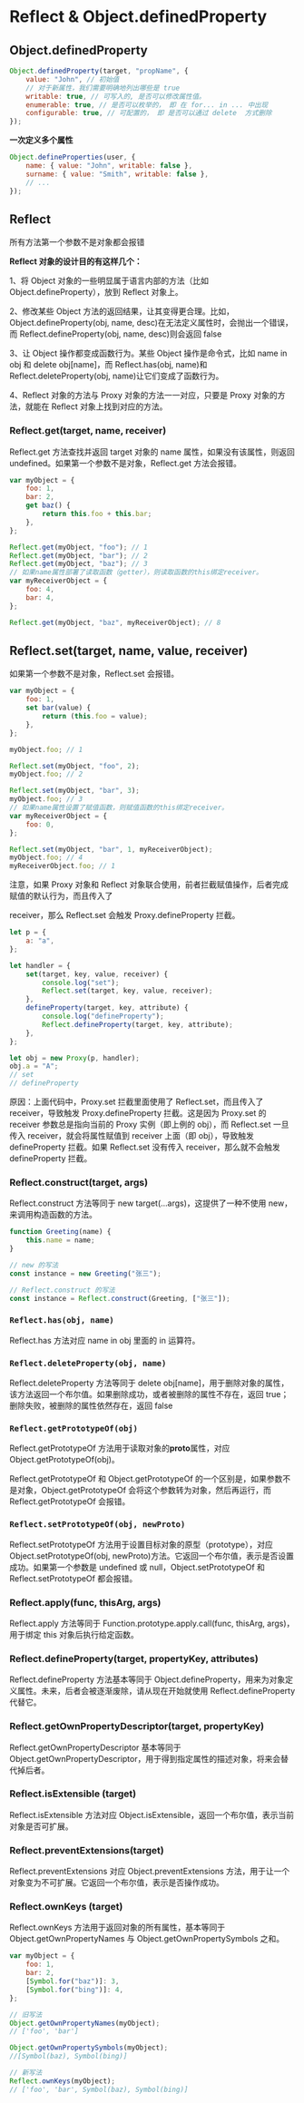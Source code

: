 # Reflect & Object.definedProperty

## Object.definedProperty

```javascript
Object.definedProperty(target, "propName", {
	value: "John", // 初始值
	// 对于新属性，我们需要明确地列出哪些是 true
	writable: true, // 可写入的, 是否可以修改属性值。
	enumerable: true, // 是否可以枚举的， 即 在 for... in ... 中出现
	configurable: true, // 可配置的， 即 是否可以通过 delete  方式删除
});
```

**一次定义多个属性**

```javascript
Object.defineProperties(user, {
	name: { value: "John", writable: false },
	surname: { value: "Smith", writable: false },
	// ...
});
```

## Reflect

所有方法第一个参数不是对象都会报错

**Reflect 对象的设计目的有这样几个：**

1、将 Object 对象的一些明显属于语言内部的方法（比如 Object.defineProperty），放到 Reflect 对象上。

2、修改某些 Object 方法的返回结果，让其变得更合理。比如，Object.defineProperty(obj, name, desc)在无法定义属性时，会抛出一个错误，而 Reflect.defineProperty(obj, name, desc)则会返回 false

3、让 Object 操作都变成函数行为。某些 Object 操作是命令式，比如 name in obj 和 delete obj[name]，而 Reflect.has(obj, name)和 Reflect.deleteProperty(obj, name)让它们变成了函数行为。

4、Reflect 对象的方法与 Proxy 对象的方法一一对应，只要是 Proxy 对象的方法，就能在 Reflect 对象上找到对应的方法。

### Reflect.get(target, name, receiver)

Reflect.get 方法查找并返回 target 对象的 name 属性，如果没有该属性，则返回 undefined。如果第一个参数不是对象，Reflect.get 方法会报错。

```javascript
var myObject = {
	foo: 1,
	bar: 2,
	get baz() {
		return this.foo + this.bar;
	},
};

Reflect.get(myObject, "foo"); // 1
Reflect.get(myObject, "bar"); // 2
Reflect.get(myObject, "baz"); // 3
// 如果name属性部署了读取函数（getter），则读取函数的this绑定receiver。
var myReceiverObject = {
	foo: 4,
	bar: 4,
};

Reflect.get(myObject, "baz", myReceiverObject); // 8
```

## Reflect.set(target, name, value, receiver)

如果第一个参数不是对象，Reflect.set 会报错。

```javascript
var myObject = {
	foo: 1,
	set bar(value) {
		return (this.foo = value);
	},
};

myObject.foo; // 1

Reflect.set(myObject, "foo", 2);
myObject.foo; // 2

Reflect.set(myObject, "bar", 3);
myObject.foo; // 3
// 如果name属性设置了赋值函数，则赋值函数的this绑定receiver。
var myReceiverObject = {
	foo: 0,
};

Reflect.set(myObject, "bar", 1, myReceiverObject);
myObject.foo; // 4
myReceiverObject.foo; // 1
```

注意，如果 Proxy 对象和 Reflect 对象联合使用，前者拦截赋值操作，后者完成赋值的默认行为，而且传入了

receiver，那么 Reflect.set 会触发 Proxy.defineProperty 拦截。

```javascript
let p = {
	a: "a",
};

let handler = {
	set(target, key, value, receiver) {
		console.log("set");
		Reflect.set(target, key, value, receiver);
	},
	defineProperty(target, key, attribute) {
		console.log("defineProperty");
		Reflect.defineProperty(target, key, attribute);
	},
};

let obj = new Proxy(p, handler);
obj.a = "A";
// set
// defineProperty
```

原因：上面代码中，Proxy.set 拦截里面使用了 Reflect.set，而且传入了 receiver，导致触发 Proxy.defineProperty 拦截。这是因为 Proxy.set 的 receiver 参数总是指向当前的 Proxy 实例（即上例的 obj），而 Reflect.set 一旦传入 receiver，就会将属性赋值到 receiver 上面（即 obj），导致触发 defineProperty 拦截。如果 Reflect.set 没有传入 receiver，那么就不会触发 defineProperty 拦截。

### Reflect.construct(target, args)

Reflect.construct 方法等同于 new target(...args)，这提供了一种不使用 new，来调用构造函数的方法。

```javascript
function Greeting(name) {
	this.name = name;
}

// new 的写法
const instance = new Greeting("张三");

// Reflect.construct 的写法
const instance = Reflect.construct(Greeting, ["张三"]);
```

### `Reflect.has(obj, name) `

Reflect.has 方法对应 name in obj 里面的 in 运算符。

### `Reflect.deleteProperty(obj, name) `

Reflect.deleteProperty 方法等同于 delete obj[name]，用于删除对象的属性， 该方法返回一个布尔值。如果删除成功，或者被删除的属性不存在，返回 true；删除失败，被删除的属性依然存在，返回 false

### `Reflect.getPrototypeOf(obj)`

Reflect.getPrototypeOf 方法用于读取对象的**proto**属性，对应 Object.getPrototypeOf(obj)。

Reflect.getPrototypeOf 和 Object.getPrototypeOf 的一个区别是，如果参数不是对象，Object.getPrototypeOf 会将这个参数转为对象，然后再运行，而 Reflect.getPrototypeOf 会报错。

### `Reflect.setPrototypeOf(obj, newProto)`

Reflect.setPrototypeOf 方法用于设置目标对象的原型（prototype），对应 Object.setPrototypeOf(obj, newProto)方法。它返回一个布尔值，表示是否设置成功。如果第一个参数是 undefined 或 null，Object.setPrototypeOf 和 Reflect.setPrototypeOf 都会报错。

### Reflect.apply(func, thisArg, args)

Reflect.apply 方法等同于 Function.prototype.apply.call(func, thisArg, args)，用于绑定 this 对象后执行给定函数。

### Reflect.defineProperty(target, propertyKey, attributes)

Reflect.defineProperty 方法基本等同于 Object.defineProperty，用来为对象定义属性。未来，后者会被逐渐废除，请从现在开始就使用 Reflect.defineProperty 代替它。

### Reflect.getOwnPropertyDescriptor(target, propertyKey)

Reflect.getOwnPropertyDescriptor 基本等同于 Object.getOwnPropertyDescriptor，用于得到指定属性的描述对象，将来会替代掉后者。

### Reflect.isExtensible (target)

Reflect.isExtensible 方法对应 Object.isExtensible，返回一个布尔值，表示当前对象是否可扩展。

### Reflect.preventExtensions(target)

Reflect.preventExtensions 对应 Object.preventExtensions 方法，用于让一个对象变为不可扩展。它返回一个布尔值，表示是否操作成功。

### Reflect.ownKeys (target)

Reflect.ownKeys 方法用于返回对象的所有属性，基本等同于 Object.getOwnPropertyNames 与 Object.getOwnPropertySymbols 之和。

```javascript
var myObject = {
	foo: 1,
	bar: 2,
	[Symbol.for("baz")]: 3,
	[Symbol.for("bing")]: 4,
};

// 旧写法
Object.getOwnPropertyNames(myObject);
// ['foo', 'bar']

Object.getOwnPropertySymbols(myObject);
//[Symbol(baz), Symbol(bing)]

// 新写法
Reflect.ownKeys(myObject);
// ['foo', 'bar', Symbol(baz), Symbol(bing)]
```
